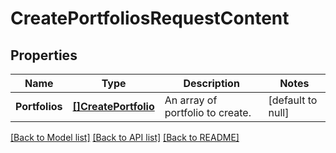 # CreatePortfoliosRequestContent

## Properties
Name | Type | Description | Notes
------------ | ------------- | ------------- | -------------
**Portfolios** | [**[]CreatePortfolio**](CreatePortfolio.md) | An array of portfolio to create. | [default to null]

[[Back to Model list]](../README.md#documentation-for-models) [[Back to API list]](../README.md#documentation-for-api-endpoints) [[Back to README]](../README.md)

